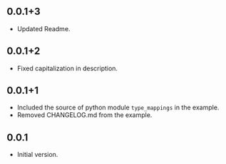 ## 0.0.1+3

- Updated Readme.

## 0.0.1+2

- Fixed capitalization in description.

## 0.0.1+1

- Included the source of python module `type_mappings` in the example.
- Removed CHANGELOG.md from the example.

## 0.0.1

- Initial version.
